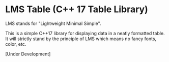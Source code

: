 # LMS Table (C++ 17 Table Library)

LMS stands for "Lightweight Minimal Simple".

This is a simple C++17 library for displaying data in a neatly formatted table.  
It will strictly stand by the principle of LMS which means no fancy fonts, color, etc.


[Under Development]